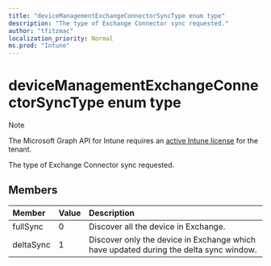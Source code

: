 ```yaml
---
title: "deviceManagementExchangeConnectorSyncType enum type"
description: "The type of Exchange Connector sync requested."
author: "tfitzmac"
localization_priority: Normal
ms.prod: "Intune"
---
```


# deviceManagementExchangeConnectorSyncType enum type

> [!NOTE]
> The Microsoft Graph API for Intune requires an [active Intune license](https://go.microsoft.com/fwlink/?linkid=839381) for the tenant.

The type of Exchange Connector sync requested.

## Members
|Member|Value|Description|
|:---|:---|:---|
|fullSync|0|Discover all the device in Exchange.|
|deltaSync|1|Discover only the device in Exchange which have updated during the delta sync window.|




